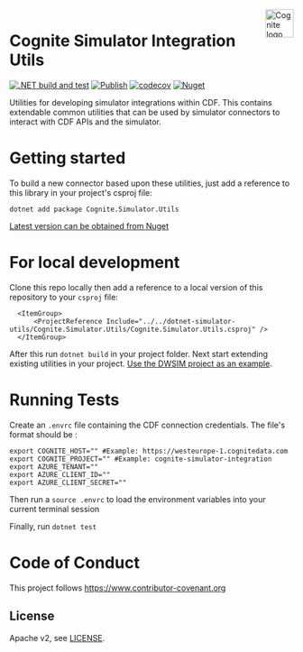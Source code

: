 <a href="https://cognite.com/">
    <img src="https://user-images.githubusercontent.com/6639002/198020263-af95e1ec-6494-4f17-b359-339b65cf9b04.png#gh-dark-mode-only" alt="Cognite logo" title="Cognite" align="right" height="50" />
</a>

Cognite Simulator Integration Utils
=======================
[![.NET build and test](https://github.com/cognitedata/dotnet-simulator-utils/actions/workflows/buildandtest.yml/badge.svg?branch=main)](https://github.com/cognitedata/dotnet-simulator-utils/actions/workflows/buildandtest.yml)
[![Publish](https://github.com/cognitedata/dotnet-simulator-utils/actions/workflows/publish.yml/badge.svg)](https://github.com/cognitedata/dotnet-simulator-utils/actions/workflows/publish.yml)
[![codecov](https://codecov.io/gh/cognitedata/dotnet-simulator-utils/branch/main/graph/badge.svg?token=sr1aNhkc1e)](https://codecov.io/gh/cognitedata/dotnet-simulator-utils)
[![Nuget](https://img.shields.io/nuget/vpre/Cognite.Simulator.Extensions)](https://www.nuget.org/packages/Cognite.Simulator.Extensions/)

Utilities for developing simulator integrations within CDF. This contains extendable common utilities that can be used by simulator connectors to interact with CDF APIs and the simulator. 

# Getting started 

To build a new connector based upon these utilities, just add a reference to this library in your project's csproj file:

`dotnet add package Cognite.Simulator.Utils`

[Latest version can be obtained from Nuget](https://www.nuget.org/packages/Cognite.Simulator.Utils/)

# For local development

Clone this repo locally then add a reference to a local version of this repository to your `csproj` file:

````
  <ItemGroup>
      <ProjectReference Include="../../dotnet-simulator-utils/Cognite.Simulator.Utils/Cognite.Simulator.Utils.csproj" />
  </ItemGroup>
````

After this run `dotnet build` in your project folder. Next start extending existing utilities in your project. [Use the DWSIM project as an example](https://github.com/cognitedata/dwsim-connector-dotnet).

# Running Tests

Create an `.envrc` file containing the CDF connection credentials. The file's format should be :

````
export COGNITE_HOST="" #Example: https://westeurope-1.cognitedata.com
export COGNITE_PROJECT="" #Example: cognite-simulator-integration
export AZURE_TENANT=""
export AZURE_CLIENT_ID=""
export AZURE_CLIENT_SECRET=""

````

Then run a `source .envrc` to load the environment variables into your current terminal session

Finally, run `dotnet test`

# Code of Conduct

This project follows https://www.contributor-covenant.org

## License

Apache v2, see [LICENSE](https://github.com/cognitedata/dotnet-simulator-utils/blob/master/LICENSE).
